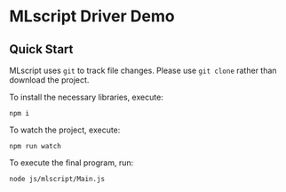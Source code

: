 # MLscript Driver Demo
## Quick Start
MLscript uses `git` to track file changes. Please use `git clone` rather than download the project.

To install the necessary libraries, execute:
```shell
npm i
```

To watch the project, execute:
```shell
npm run watch
```

To execute the final program, run:
```
node js/mlscript/Main.js
```

